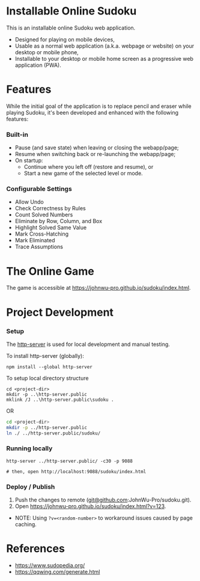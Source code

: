# Installable Online Sudoku

This is an installable online Sudoku web application.

+ Designed for playing on mobile devices,
+ Usable as a normal web application (a.k.a. webpage or website) on your desktop or mobile phone,
+ Installable to your desktop or mobile home screen as a progressive web application (PWA).

# Features
While the initial goal of the application is to replace pencil and eraser while playing Sudoku,
it's been developed and enhanced with the following features:

### Built-in
+ Pause (and save state) when leaving or closing the webapp/page;
+ Resume when switching back or re-launching the webapp/page;
+ On startup:
  + Continue where you left off (restore and resume), or
  + Start a new game of the selected level or mode.

### Configurable Settings
+ Allow Undo
+ Check Correctness by Rules
+ Count Solved Numbers
+ Eliminate by Row, Column, and Box
+ Highlight Solved Same Value
+ Mark Cross-Hatching
+ Mark Eliminated
+ Trace Assumptions

# The Online Game
The game is accessible at https://johnwu-pro.github.io/sudoku/index.html.

# Project Development
### Setup
The [http-server](https://github.com/http-party/http-server) is used for local development and manual testing.

To install http-server (globally):
```
npm install --global http-server
```

To setup local directory structure
```batch
cd <project-dir>
mkdir -p ..\http-server.public
mklink /J ..\http-server.public\sudoku .
```
OR
```bash
cd <project-dir>
mkdir -p ../http-server.public
ln ./ ../http-server.public/sudoku/
```

### Running locally
```
http-server ../http-server.public/ -c30 -p 9088

# then, open http://localhost:9088/sudoku/index.html
```

### Deploy / Publish
1. Push the changes to remote (git@github.com:JohnWu-Pro/sudoku.git).
2. Open https://johnwu-pro.github.io/sudoku/index.html?v=123.
  * NOTE: Using `?v=<random-number>` to workaround issues caused by page caching.

# References
+ https://www.sudopedia.org/
+ https://qqwing.com/generate.html
